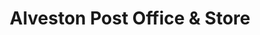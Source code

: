 ---
title: "Alveston Post Office & Store"
url: /bristol/alveston-post-office-und-store/
shop: Lebensmittel
---